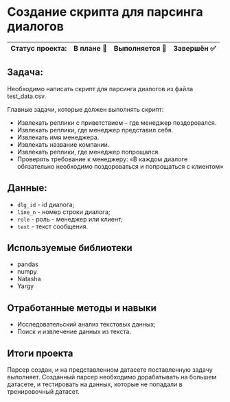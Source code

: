 # Создание скрипта для парсинга диалогов

Статус проекта: | В плане :black_square_button: | Выполняется :black_square_button: | Завершён :white_check_mark: | 
:------------ | :-------------| :-------------| :-------------

## Задача:

Необходимо написать скрипт для парсинга диалогов из файла test_data.csv. 

Главные задачи, которые должен выполнять скрипт:
- Извлекать реплики с приветствием – где менеджер поздоровался. 
- Извлекать реплики, где менеджер представил себя. 
- Извлекать имя менеджера. 
- Извлекать название компании. 
- Извлекать реплики, где менеджер попрощался.
- Проверять требование к менеджеру: «В каждом диалоге обязательно необходимо поздороваться и попрощаться с клиентом»

## Данные:

- `dlg_id` - id диалога;
- `line_n` - номер строки диалога;
- `role` - роль - менеджер или клиент;
- `text` - текст сообщения.


## Используемые библиотеки
- pandas
- numpy
- Natasha
- Yargy

## Отработанные методы и навыки
- Исследовательский анализ текстовых данных;
- Поиск и извлечение данных из текста.


## Итоги проекта

Парсер создан, и на представленном датасете поставленную задачу выполняет. Созданный парсер необходимо дорабатывать на большем датасете, и тестировать на данных, которые не попадали в тренировочный датасет.
